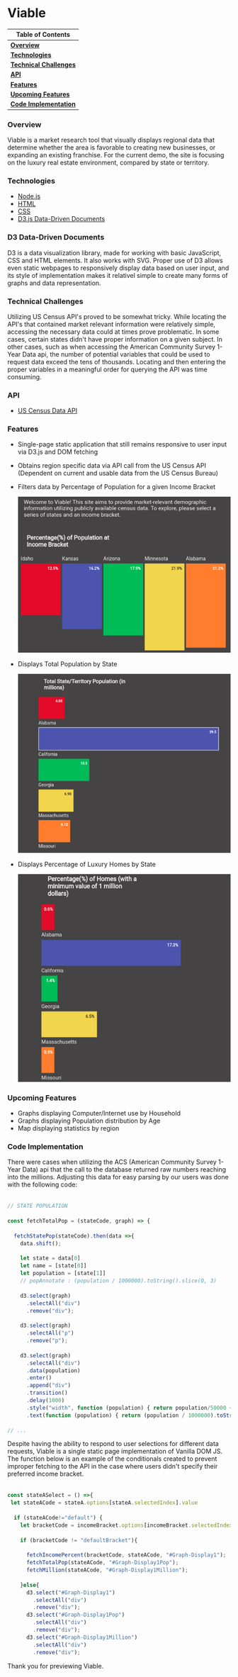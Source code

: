 # Viable

| **Table of Contents**                            |
| -------------------------------------------      |
| **[Overview](#overview)**                        |
| **[Technologies](#technologies)**                |
| **[Technical Challenges](#technical-challenges)**|
| **[API](#api)**                                  |
| **[Features](#features)**                        |
| **[Upcoming Features](#upcoming-features)**      |
| **[Code Implementation](#code-implementation)**  |

### Overview

Viable is a market research tool that visually displays regional data that determine whether the area is favorable to creating new businesses, or expanding an existing franchise. For the current demo, the site is focusing on the luxury real estate environment, compared by state or territory.

### Technologies
- [Node.js](https://nodejs.org/en/)
- [HTML](https://developer.mozilla.org/en-US/docs/Web/HTML)
- [CSS](https://developer.mozilla.org/en-US/docs/Glossary/CSS)
- [D3.js Data-Driven Documents](https://d3js.org/)


### D3 Data-Driven Documents
D3 is a data visualization library, made for working with basic JavaScript, CSS and HTML elements.  It also works with SVG.  Proper use of D3 allows even static webpages to responsively display data based on user input, and its style of implementation makes it relativel simple to create many forms of graphs and data representation.

### Technical Challenges
Utilizing US Census API's proved to be somewhat tricky. While locating the API's that contained market relevant information were relatively simple, accessing the necessary data could at times prove problematic.  In some cases,
certain states didn't have proper information on a given subject. In other cases, such as when accessing the American Community Survey 1-Year Data api, the number of potential variables that could be used to request data exceed the tens of thousands.  Locating and then entering the proper variables in a meaningful order for querying the API was time consuming.

### API
- [US Census Data API](https://www.census.gov/content/dam/Census/data/developers/api-user-guide/api-guide.pdf)

### Features
- Single-page static application that still remains responsive to user input via D3.js and DOM fetching
- Obtains region specific data via API call from the US Census API (Dependent on current and usable data from
  the US Census Bureau)
- Filters data by Percentage of Population for a given Income Bracket

  ![alt text][percent]

[percent]: images/ViablePercentPop.png "Percentage Population"

- Displays Total Population by State

  ![alt text][total]

[total]: images/TotalStatePop.png "Total State Population"

- Displays Percentage of Luxury Homes by State

  ![alt text][luxury]

[luxury]: images/MillionHomes.png "Luxury Homes"

### Upcoming Features
- Graphs displaying Computer/Internet use by Household
- Graphs displaying Population distribution by Age
- Map displaying statistics by region

### Code Implementation
There were cases when utilizing the ACS (American Community Survey 1-Year Data) api that the call to the database returned raw numbers reaching into the millions. Adjusting this data for easy parsing by our users was done with the following code: 

```javascript

// STATE POPULATION

const fetchTotalPop = (stateCode, graph) => {

  fetchStatePop(stateCode).then(data =>{ 
    data.shift();

    let state = data[0]
    let name = [state[0]]
    let population = [state[1]]
    // popAnnotate : (population / 1000000).toString().slice(0, 3)

    d3.select(graph)
      .selectAll("div")
      .remove("div");

    d3.select(graph)
      .selectAll("p")
      .remove("p");

    d3.select(graph)
      .selectAll("div")
      .data(population)
      .enter()
      .append("div")
      .transition()
      .delay(1000)
      .style("width", function (population) { return population/50000 + 'px' })
      .text(function (population) { return (population / 1000000).toString().slice(0, 4); })

// ...

```

Despite having the ability to respond to user selections for different data requests, Viable is a single static page implementation of Vanilla DOM JS.  The function below is an example of the conditionals created to prevent improper fetching to the API in the case where users didn't specify their preferred income bracket.

```javascript

const stateASelect = () =>{
 let stateACode = stateA.options[stateA.selectedIndex].value

  if (stateACode!="default") {
    let bracketCode = incomeBracket.options[incomeBracket.selectedIndex].value;

    if (bracketCode != "defaultBracket"){

      fetchIncomePercent(bracketCode, stateACode, "#Graph-Display1");
      fetchTotalPop(stateACode, "#Graph-Display1Pop");
      fetchMillion(stateACode, "#Graph-Display1Million");
  
    }else{
      d3.select("#Graph-Display1")
        .selectAll("div")
        .remove("div");
      d3.select("#Graph-Display1Pop")
        .selectAll("div")
        .remove("div");
      d3.select("#Graph-Display1Million")
        .selectAll("div")
        .remove("div");


```

Thank you for previewing Viable.